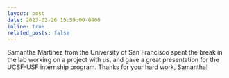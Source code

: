 ```yaml
---
layout: post
date: 2023-02-26 15:59:00-0400
inline: true
related_posts: false
---
```


Samantha Martinez from the University of San Francisco spent the break in the lab working on a project with us, and gave a great presentation for the UCSF-USF internship program. Thanks for your hard work, Samantha!
